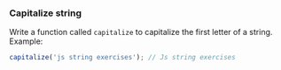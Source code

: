 ### Capitalize string

Write a function called ```capitalize``` to capitalize the first letter of a string.
Example:

```jsx
capitalize('js string exercises'); // Js string exercises

```